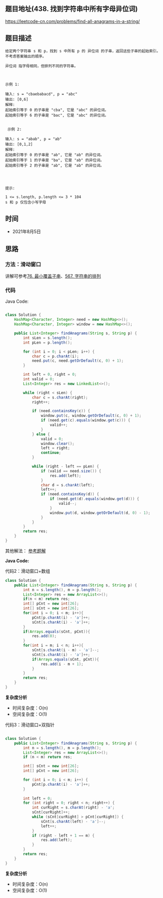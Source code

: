 
## 题目地址(438. 找到字符串中所有字母异位词)

https://leetcode-cn.com/problems/find-all-anagrams-in-a-string/

## 题目描述

```
给定两个字符串 s 和 p，找到 s 中所有 p 的 异位词 的子串，返回这些子串的起始索引。不考虑答案输出的顺序。

异位词 指字母相同，但排列不同的字符串。

 

示例 1:

输入: s = "cbaebabacd", p = "abc"
输出: [0,6]
解释:
起始索引等于 0 的子串是 "cba", 它是 "abc" 的异位词。
起始索引等于 6 的子串是 "bac", 它是 "abc" 的异位词。


 示例 2:

输入: s = "abab", p = "ab"
输出: [0,1,2]
解释:
起始索引等于 0 的子串是 "ab", 它是 "ab" 的异位词。
起始索引等于 1 的子串是 "ba", 它是 "ab" 的异位词。
起始索引等于 2 的子串是 "ab", 它是 "ab" 的异位词。


 

提示:

1 <= s.length, p.length <= 3 * 104
s 和 p 仅包含小写字母
```

## 时间

- 2021年8月5日

## 思路

### 方法：滑动窗口

讲解可参考[76. 最小覆盖子串](https://github.com/asshead123/my-leetcode/blob/main/%E6%95%B0%E7%BB%84%EF%BC%88%E6%BB%91%E5%8A%A8%E7%AA%97%E5%8F%A3%EF%BC%89-76.%20%E6%9C%80%E5%B0%8F%E8%A6%86%E7%9B%96%E5%AD%90%E4%B8%B2.md)、[567. 字符串的排列](https://github.com/asshead123/my-leetcode/blob/main/%E6%95%B0%E7%BB%84%EF%BC%88%E6%BB%91%E5%8A%A8%E7%AA%97%E5%8F%A3%EF%BC%89-567.%20%E5%AD%97%E7%AC%A6%E4%B8%B2%E7%9A%84%E6%8E%92%E5%88%97.md)

### 代码

Java Code:

```java

class Solution {
    HashMap<Character, Integer> need = new HashMap<>();
    HashMap<Character, Integer> window = new HashMap<>();

    public List<Integer> findAnagrams(String s, String p) {
        int sLen = s.length();
        int pLen = p.length();

        for (int i = 0; i < pLen; i++) {
            char c = p.charAt(i);
            need.put(c, need.getOrDefault(c, 0) + 1);
        }

        int left = 0, right = 0;
        int valid = 0;
        List<Integer> res = new LinkedList<>();

        while (right < sLen) {
            char c = s.charAt(right);
            right++;

            if (need.containsKey(c)) {
                window.put(c, window.getOrDefault(c, 0) + 1);
                if (need.get(c).equals(window.get(c))) {
                    valid++;
                }
            } else {
                valid = 0;
                window.clear();
                left = right;
                continue;
            }

            while (right - left == pLen) {
                if (valid == need.size()) {
                    res.add(left);
                }
                char d = s.charAt(left);
                left++;
                if (need.containsKey(d)) {
                    if (need.get(d).equals(window.get(d))) {
                        valid--;
                    }
                    window.put(d, window.getOrDefault(d, 0) - 1);
                }
            } 
        }
        return res;
    }
}

```

其他解法：
[参考题解](https://leetcode-cn.com/problems/find-all-anagrams-in-a-string/solution/438-zhao-dao-zi-fu-chuan-zhong-suo-you-z-nx6b/)

**Java Code:**

代码2：滑动窗口+数组
```java
class Solution {
    public List<Integer> findAnagrams(String s, String p) {
        int n = s.length(), m = p.length();
        List<Integer> res = new ArrayList<>();
        if(n < m) return res;
        int[] pCnt = new int[26];
        int[] sCnt = new int[26];
        for(int i = 0; i < m; i++){
            pCnt[p.charAt(i) - 'a']++;
            sCnt[s.charAt(i) - 'a']++;
        }
        if(Arrays.equals(sCnt, pCnt)){
            res.add(0);
        }
        for(int i = m; i < n; i++){
            sCnt[s.charAt(i - m) - 'a']--;
            sCnt[s.charAt(i) - 'a']++;
            if(Arrays.equals(sCnt, pCnt)){
                res.add(i - m + 1);
            }
        }
        return res;
    }
}
```

**复杂度分析**

- 时间复杂度：O(n)
- 空间复杂度：O(1)

代码3：滑动窗口+双指针

```java

class Solution {
    public List<Integer> findAnagrams(String s, String p) {
        int n = s.length(), m = p.length();
        List<Integer> res = new ArrayList<>();
        if (n < m) return res;

        int[] sCnt = new int[26];
        int[] pCnt = new int[26];

        for (int i = 0; i < m; i++) {
            pCnt[p.charAt(i) - 'a']++;
        }
        
        int left = 0;
        for (int right = 0; right < n; right++) {
            int curRight = s.charAt(right) - 'a';
            sCnt[curRight]++;
            while (sCnt[curRight] > pCnt[curRight]) {
                sCnt[s.charAt(left) - 'a']--;
                left++;
            }
            if (right - left + 1 == m) {
                res.add(left);
            } 
        }
        return res;
    }
}

```


**复杂度分析**

- 时间复杂度：O(n)
- 空间复杂度：O(1)





